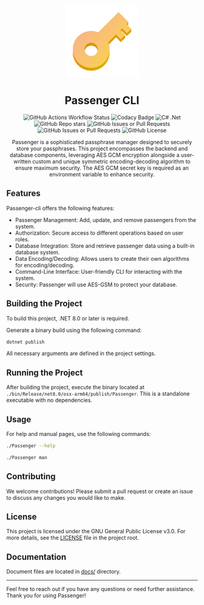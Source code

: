 <div align="center">
<img src="https://raw.githubusercontent.com/Elagoht/Passenger-Landing/main/public/assets/logo.png" width="192" height="192" />

# Passenger CLI

![GitHub Actions Workflow Status](https://img.shields.io/github/actions/workflow/status/Elagoht/Passenger-cli/release.yaml)
![Codacy Badge](https://app.codacy.com/project/badge/Grade/3ffd2277d4154220bc7477096f390f67)
![C# .Net](https://img.shields.io/badge/C%23-.Net_9.0-purple)
![GitHub Repo stars](https://img.shields.io/github/stars/Elagoht/Passenger-cli?style=flat)
![GitHub Issues or Pull Requests](https://img.shields.io/github/issues/Elagoht/Passenger-cli)
![GitHub Issues or Pull Requests](https://img.shields.io/github/issues-pr/Elagoht/Passenger-cli)
![GitHub License](https://img.shields.io/github/license/Elagoht/Passenger-cli)

Passenger is a sophisticated passphrase manager designed to securely store your passphrases. This project encompasses the backend and database components, leveraging AES GCM encryption alongside a user-written custom and unique symmetric encoding-decoding algorithm to ensure maximum security. The AES GCM secret key is required as an environment variable to enhance security.
</div>

## Features

Passenger-cli offers the following features:

* Passenger Management: Add, update, and remove passengers from the system.
* Authorization: Secure access to different operations based on user roles.
* Database Integration: Store and retrieve passenger data using a built-in database system.
* Data Encoding/Decoding: Allows users to create their own algorithms for encoding/decoding.
* Command-Line Interface: User-friendly CLI for interacting with the system.
* Security: Passenger will use AES-GSM to protect your database.

## Building the Project

To build this project, .NET 8.0 or later is required.

Generate a binary build using the following command:

```sh
dotnet publish
```

All necessary arguments are defined in the project settings.

## Running the Project

After building the project, execute the binary located at `./bin/Release/net8.0/osx-arm64/publish/Passenger`. This is a standalone executable with no dependencies.

## Usage

For help and manual pages, use the following commands:

```sh
./Passenger --help
```

```sh
./Passenger man
```

## Contributing

We welcome contributions! Please submit a pull request or create an issue to discuss any changes you would like to make.

## License

This project is licensed under the GNU General Public License v3.0. For more details, see the [LICENSE](LICENSE) file in the project root.

## Documentation

Document files are located in [docs/](docs) directory.

---

Feel free to reach out if you have any questions or need further assistance. Thank you for using Passenger!
